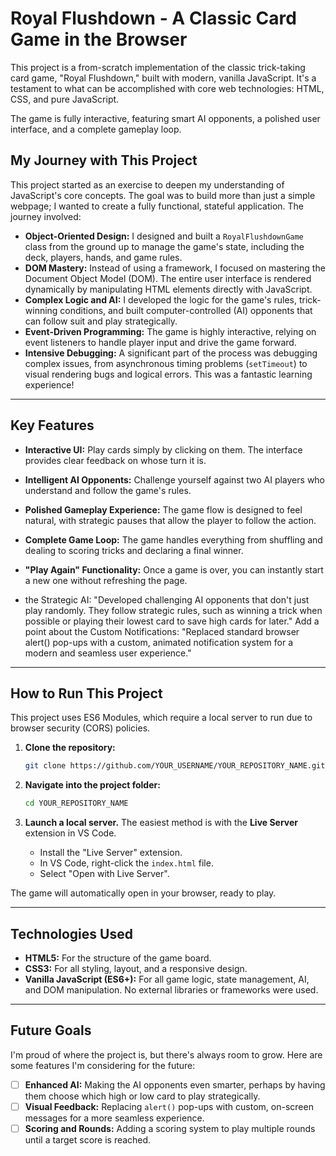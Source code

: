 # Royal Flushdown - A Classic Card Game in the Browser

This project is a from-scratch implementation of the classic trick-taking card game, "Royal Flushdown," built with modern, vanilla JavaScript. It's a testament to what can be accomplished with core web technologies: HTML, CSS, and pure JavaScript.

The game is fully interactive, featuring smart AI opponents, a polished user interface, and a complete gameplay loop.

 


## My Journey with This Project

This project started as an exercise to deepen my understanding of JavaScript's core concepts. The goal was to build more than just a simple webpage; I wanted to create a fully functional, stateful application. The journey involved:

-   **Object-Oriented Design:** I designed and built a `RoyalFlushdownGame` class from the ground up to manage the game's state, including the deck, players, hands, and game rules.
-   **DOM Mastery:** Instead of using a framework, I focused on mastering the Document Object Model (DOM). The entire user interface is rendered dynamically by manipulating HTML elements directly with JavaScript.
-   **Complex Logic and AI:** I developed the logic for the game's rules, trick-winning conditions, and built computer-controlled (AI) opponents that can follow suit and play strategically.
-   **Event-Driven Programming:** The game is highly interactive, relying on event listeners to handle player input and drive the game forward.
-   **Intensive Debugging:** A significant part of the process was debugging complex issues, from asynchronous timing problems (`setTimeout`) to visual rendering bugs and logical errors. This was a fantastic learning experience!

---

## Key Features

-   **Interactive UI:** Play cards simply by clicking on them. The interface provides clear feedback on whose turn it is.
-   **Intelligent AI Opponents:** Challenge yourself against two AI players who understand and follow the game's rules.
-   **Polished Gameplay Experience:** The game flow is designed to feel natural, with strategic pauses that allow the player to follow the action.
-   **Complete Game Loop:** The game handles everything from shuffling and dealing to scoring tricks and declaring a final winner.
-   **"Play Again" Functionality:** Once a game is over, you can instantly start a new one without refreshing the page.

- the Strategic AI:
"Developed challenging AI opponents that don't just play randomly. They follow strategic rules, such as winning a trick when possible or playing their lowest card to save high cards for later."
Add a point about the Custom Notifications:
"Replaced standard browser alert() pop-ups with a custom, animated notification system for a modern and seamless user experience."

---

## How to Run This Project

This project uses ES6 Modules, which require a local server to run due to browser security (CORS) policies.

1.  **Clone the repository:**
    ```bash
    git clone https://github.com/YOUR_USERNAME/YOUR_REPOSITORY_NAME.git
    ```

2.  **Navigate into the project folder:**
    ```bash
    cd YOUR_REPOSITORY_NAME
    ```

3.  **Launch a local server.** The easiest method is with the **Live Server** extension in VS Code.
    -   Install the "Live Server" extension.
    -   In VS Code, right-click the `index.html` file.
    -   Select "Open with Live Server".

The game will automatically open in your browser, ready to play.

---

## Technologies Used

-   **HTML5:** For the structure of the game board.
-   **CSS3:** For all styling, layout, and a responsive design.
-   **Vanilla JavaScript (ES6+):** For all game logic, state management, AI, and DOM manipulation. No external libraries or frameworks were used.

---

## Future Goals

I'm proud of where the project is, but there's always room to grow. Here are some features I'm considering for the future:

-   [ ] **Enhanced AI:** Making the AI opponents even smarter, perhaps by having them choose which high or low card to play strategically.
-   [ ] **Visual Feedback:** Replacing `alert()` pop-ups with custom, on-screen messages for a more seamless experience.
-   [ ] **Scoring and Rounds:** Adding a scoring system to play multiple rounds until a target score is reached.
